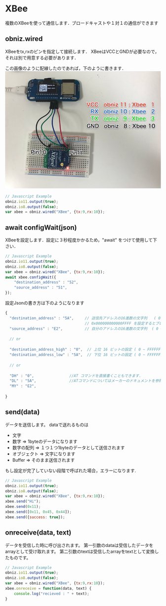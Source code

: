 # XBee
複数のXBeeを使って通信します．ブロードキャストや１対１の通信ができます

## obniz.wired

XBeeをtx,rxのピンを指定して接続します．
XBeeはVCCとGNDが必要なので，それは別で用意する必要があります．

この画像のように配線したのであれば，下のように書きます．
![photo of wired XBee](./xbee.png)
```javascript
// Javascript Example
obniz.io11.output(true);
obniz.io8.output(false);
var xbee = obniz.wired("XBee", {tx:9,rx:10});
```


## await configWait(json)

XBeeを設定します．設定に３秒程度かかるため，"await" をつけて使用して下さい．
```javascript
// Javascript Example
obniz.io11.output(true);
obniz.io8.output(false);
var xbee = obniz.wired("XBee", {tx:9,rx:10});
await xbee.configWait({
   	"destination_address" : "52",
   	"source_address" : "51",
});
```

設定Jsonの書き方は下のようになります

```javascript
{
  "destination_address" : "5A",     // 送信先アドレスの16進数の文字列   ( 0 ~ FFFFFFFFFFFFFFFF)
                                    // 0x000000000000FFFF を設定するとブロードキャストになります
  "source_address" : "E2",          // 自分のアドレスの16進数の文字列  ( 0 ~ FFFFFFFF)

  // or 

  "destination_address_high" : "0",  // 上位 16 ビットの設定 ( 0 ~ FFFFFFFF)
  "destination_address_low" : "5A",  // 下位 16 ビットの設定 ( 0 ~ FFFFFFFF)

  // or 

  "DH" : "0",                //AT コマンドを直接書くこともできます.
  "DL" : "5A",               //ATコマンドについてはメーカーのドキュメントを参照してください
  "MY" : "E2",
  
}
```

## send(data)
データを送信します。
dataで送れるものは

- 文字
- 数字 => 1byteのデータになります
- 数字の配列 => １つ１つ1byteのデータとして送信されます
- オブジェクト => 文字になります
- Buffer => そのまま送信されます

もし設定が完了していない段階で呼ばれた場合，エラーになります.

```javascript
// Javascript Example
obniz.io11.output(true);
obniz.io8.output(false);
var xbee = obniz.wired("XBee", {tx:9,rx:10});
xbee.send("Hi");
xbee.send(0x11);
xbee.send([0x11, 0x45, 0x44]);
xbee.send({success: true});
```

## onreceive(data, text)

データを受信した時に呼び出されます。
第一引数のdataは受信したデータをarrayとして受け取れます。
第二引数のtextは受信したarrayをtextとして変換したものです。

```javascript
// Javascript Example
obniz.io11.output(true);
obniz.io8.output(false);
var xbee = obniz.wired("XBee", {tx:9,rx:10});
xbee.onreceive = function(data, text) {
    console.log("recieved : " + text);
}
```